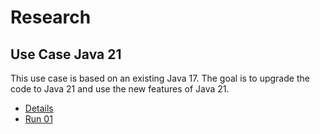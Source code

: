# Research

## Use Case Java 21

This use case is based on an existing Java 17. The goal is to upgrade the code to Java 21 and use the new features of Java 21.

- [Details](use-case-java21/description.md)
- [Run 01](use-case-java21/run-01.md)
